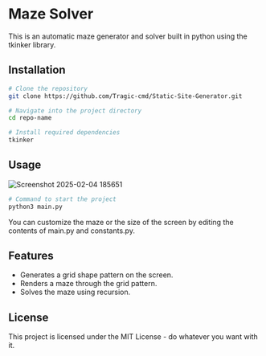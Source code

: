 # Maze Solver

This is an automatic maze generator and solver built in python using the tkinker library. 

## Installation

```bash
# Clone the repository
git clone https://github.com/Tragic-cmd/Static-Site-Generator.git

# Navigate into the project directory
cd repo-name

# Install required dependencies
tkinker
```

## Usage

![Screenshot 2025-02-04 185651](https://github.com/user-attachments/assets/3054f15c-e213-440b-8d4f-5fc1e1c3e16c)

```bash
# Command to start the project
python3 main.py
```

You can customize the maze or the size of the screen by editing the contents of main.py and constants.py.

## Features

- Generates a grid shape pattern on the screen.
- Renders a maze through the grid pattern.
- Solves the maze using recursion.

## License

This project is licensed under the MIT License - do whatever you want with it.
